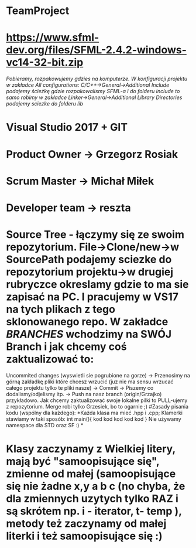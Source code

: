 # TeamProject
# https://www.sfml-dev.org/files/SFML-2.4.2-windows-vc14-32-bit.zip
*Pobieramy, rozpakowujemy gdzies na komputerze. W konfiguracji projektu w zakładce All configurations:
C/C++->General->Additional Include podajemy ścieżkę gdzie rozpakowalismy SFML-a i do folderu include
to samo robimy w zakładce Linker->General->Additional Library Directories podajemy sciezke do folderu lib*
# Visual Studio 2017 + GIT
# Product Owner -> Grzegorz Rosiak
# Scrum Master -> Michał Miłek
# Developer team -> reszta
# Source Tree - łączymy się ze swoim repozytorium. File->Clone/new->w SourcePath podajemy sciezke do repozytorium projektu->w drugiej rubryczce okreslamy gdzie to ma sie zapisać na PC. I pracujemy w VS17 na tych plikach z tego sklonowanego repo. W zakładce *BRANCHES* wchodzimy na SWÓJ Branch i jak chcemy coś zaktualizować to:
Uncommited changes (wyswietli sie pogrubione na gorze) -> Przenosimy na górną zakładkę pliki które chcesz wrzucić (juz nie ma sensu wrzucać całego projektu tylko te pliki nasze) -> Commit -> Piszemy co dodalismy/odjelismy itp. -> Push na nasz branch (origin/Grzajko) przykładowo.
Jak chcemy zaktualizować swoje lokalne pilki to PULL-ujemy z repozytorium. Merge robi tylko Grzesiek, bo to ogarnie ;)
#Zasady pisania kodu (wspólny dla każdego):
*Każda klasa ma mieć .hpp i .cpp;
Klamerki stawiamy w taki sposób: int main(){
kod kod kod kod kod
}
Nie używamy namespace dla STD oraz SF :) *
# Klasy zaczynamy z Wielkiej litery, mają być "samoopisujące się", zmienne od małej (samoopisujące się nie żadne x,y a b c (no chyba, że dla zmiennych uzytych tylko RAZ i są skrótem np. i - iterator, t- temp ), metody też zaczynamy od małej literki i też samoopisujące się :)
